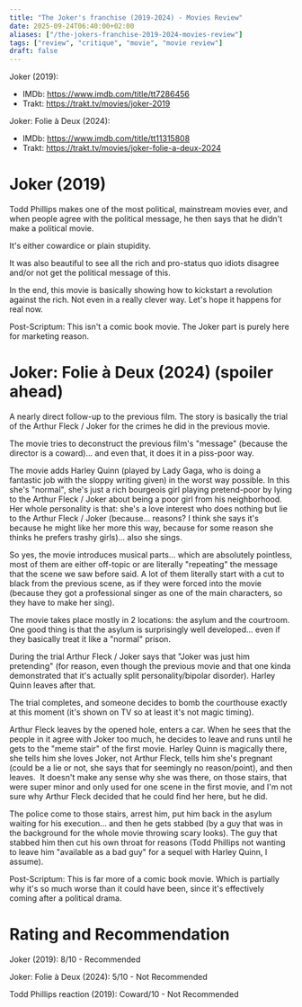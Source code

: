 ```yaml
---
title: "The Joker's franchise (2019-2024) - Movies Review"
date: 2025-09-24T06:40:00+02:00
aliases: ["/the-jokers-franchise-2019-2024-movies-review"]
tags: ["review", "critique", "movie", "movie review"]
draft: false
---
```


Joker (2019):

- IMDb: https://www.imdb.com/title/tt7286456
- Trakt: https://trakt.tv/movies/joker-2019


Joker: Folie à Deux (2024):

- IMDb: https://www.imdb.com/title/tt11315808
- Trakt: https://trakt.tv/movies/joker-folie-a-deux-2024


# Joker (2019)

Todd Phillips makes one of the most political, mainstream movies ever, and when people agree with the political message, he then says that he didn't make a political movie.

It's either cowardice or plain stupidity.

It was also beautiful to see all the rich and pro-status quo idiots disagree and/or not get the political message of this.

In the end, this movie is basically showing how to kickstart a revolution against the rich. Not even in a really clever way. Let's hope it happens for real now.

Post-Scriptum: This isn't a comic book movie. The Joker part is purely here for marketing reason.


# Joker: Folie à Deux (2024) (spoiler ahead)

A nearly direct follow-up to the previous film. The story is basically the trial of the Arthur Fleck / Joker for the crimes he did in the previous movie.

The movie tries to deconstruct the previous film's "message" (because the director is a coward)... and even that, it does it in a piss-poor way.


The movie adds Harley Quinn (played by Lady Gaga, who is doing a fantastic job with the sloppy writing given) in the worst way possible. In this she's "normal", she's just a rich bourgeois girl playing pretend-poor by lying to the Arthur Fleck / Joker about being a poor girl from his neighborhood. Her whole personality is that: she's a love interest who does nothing but lie to the Arthur Fleck / Joker (because... reasons? I think she says it's because he might like her more this way, because for some reason she thinks he prefers trashy girls)... also she sings.

So yes, the movie introduces musical parts... which are absolutely pointless, most of them are either off-topic or are literally "repeating" the message that the scene we saw before said. A lot of them literally start with a cut to black from the previous scene, as if they were forced into the movie (because they got a professional singer as one of the main characters, so they have to make her sing).

The movie takes place mostly in 2 locations: the asylum and the courtroom. One good thing is that the asylum is surprisingly well developed... even if they basically treat it like a "normal" prison.

During the trial Arthur Fleck / Joker says that "Joker was just him pretending" (for reason, even though the previous movie and that one kinda demonstrated that it's actually split personality/bipolar disorder). Harley Quinn leaves after that.

The trial completes, and someone decides to bomb the courthouse exactly at this moment (it's shown on TV so at least it's not magic timing). 

Arthur Fleck leaves by the opened hole, enters a car. When he sees that the people in it agree with Joker too much, he decides to leave and runs until he gets to the "meme stair" of the first movie. Harley Quinn is magically there, she tells him she loves Joker, not Arthur Fleck, tells him she's pregnant (could be a lie or not, she says that for seemingly no reason/point), and then leaves. 
It doesn't make any sense why she was there, on those stairs, that were super minor and only used for one scene in the first movie, and I'm not sure why Arthur Fleck decided that he could find her here, but he did.

The police come to those stairs, arrest him, put him back in the asylum waiting for his execution... and then he gets stabbed (by a guy that was in the background for the whole movie throwing scary looks). The guy that stabbed him then cut his own throat for reasons (Todd Phillips not wanting to leave him "available as a bad guy" for a sequel with Harley Quinn, I assume).

Post-Scriptum: This is far more of a comic book movie. Which is partially why it's so much worse than it could have been, since it's effectively coming after a political drama.


# Rating and Recommendation

Joker (2019): 8/10 - Recommended

Joker: Folie à Deux (2024): 5/10 - Not Recommended

Todd Phillips reaction (2019): Coward/10 - Not Recommended
